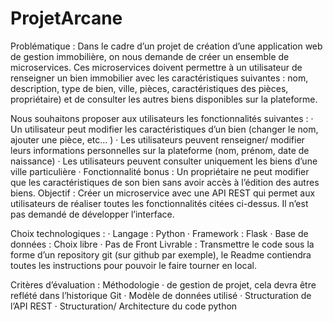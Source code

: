 # ProjetArcane

Problématique : 
Dans le cadre d’un projet de création d’une application web de gestion immobilière, on nous demande de créer un ensemble de microservices. Ces microservices doivent permettre à un utilisateur de renseigner un bien immobilier avec les caractéristiques suivantes : nom, description, type de bien, ville, pièces, caractéristiques des pièces, propriétaire) et de consulter les autres biens disponibles sur la plateforme. 

Nous souhaitons proposer aux utilisateurs les fonctionnalités suivantes :
· Un utilisateur peut modifier les caractéristiques d’un bien (changer le nom, ajouter une pièce, etc… )
· Les utilisateurs peuvent renseigner/ modifier leurs informations personnelles sur la plateforme (nom, prénom, date de naissance)
· Les utilisateurs peuvent consulter uniquement les biens d’une ville particulière
· Fonctionnalité bonus : Un propriétaire ne peut modifier que les caractéristiques de son bien sans avoir accès à l’édition des autres biens.
Objectif : 
Créer un microservice avec une API REST qui permet aux utilisateurs de réaliser toutes les fonctionnalités citées ci-dessus. Il n’est pas demandé de développer l’interface.

Choix technologiques :
· Langage : Python
· Framework : Flask
· Base de données : Choix libre
· Pas de Front
Livrable :
Transmettre le code sous la forme d’un repository git (sur github par exemple), le Readme contiendra toutes les instructions pour pouvoir le faire tourner en local.

Critères d’évaluation : 
Méthodologie
· de gestion de projet, cela devra être reflété dans l’historique Git
· Modèle de données utilisé
· Structuration de l’API REST
· Structuration/ Architecture du code python


